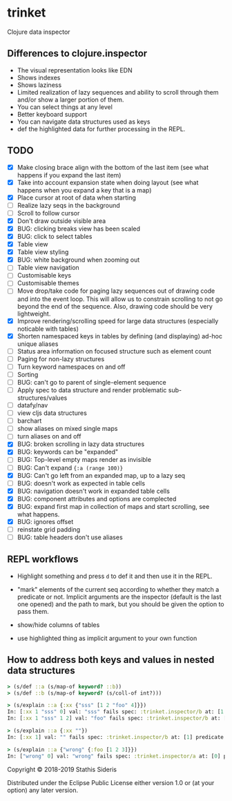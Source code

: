 # trinket

Clojure data inspector

##  Differences to clojure.inspector

- The visual representation looks like EDN
- Shows indexes
- Shows laziness
- Limited realization of lazy sequences and ability to scroll through
  them and/or show a larger portion of them.
- You can select things at any level
- Better keyboard support
- You can navigate data structures used as keys
- def the highlighted data for further processing in the REPL.

## TODO

- [x] Make closing brace align with the bottom of the last item (see
      what happens if you expand the last item)
- [x] Take into account expansion state when doing layout (see what
      happens when you expand a key that is a map)
- [x] Place cursor at root of data when starting
- [ ] Realize lazy seqs in the background
- [ ] Scroll to follow cursor
- [x] Don't draw outside visible area
- [x] BUG: clicking breaks view has been scaled
- [x] BUG: click to select tables
- [x] Table view
- [x] Table view styling
- [x] BUG: white background when zooming out
- [ ] Table view navigation
- [ ] Customisable keys
- [ ] Customisable themes
- [ ] Move drop/take code for paging lazy sequences out of drawing
      code and into the event loop. This will allow us to constrain
      scrolling to not go beyond the end of the sequence. Also,
      drawing code should be very lightweight.
- [x] Improve rendering/scrolling speed for large data structures
      (especially noticable with tables)
- [x] Shorten namespaced keys in tables by defining (and displaying)
      ad-hoc unique aliases
- [ ] Status area information on focused structure such as element
      count
- [ ] Paging for non-lazy structures
- [ ] Turn keyword namespaces on and off
- [ ] Sorting
- [ ] BUG: can't go to parent of single-element sequence
- [ ] Apply spec to data structure and render problematic
      sub-structures/values
- [ ] datafy/nav
- [ ] view cljs data structures
- [ ] barchart
- [ ] show aliases on mixed single maps
- [ ] turn aliases on and off
- [x] BUG: broken scrolling in lazy data structures
- [x] BUG: keywords can be "expanded"
- [ ] BUG: Top-level empty maps render as invisible
- [ ] BUG: Can't expand `{:a (range 100)}`
- [x] BUG: Can't go left from an expanded map, up to a lazy seq
- [ ] BUG: <d> doesn't work as expected in table cells
- [x] BUG: navigation doesn't work in expanded table cells
- [x] BUG: component attributes and options are complected
- [x] BUG: expand first map in collection of maps and start scrolling,
      see what happens.
- [x] BUG: <d> ignores offset
- [ ] reinstate grid padding
- [ ] BUG: table headers don't use aliases

## REPL workflows

- Highlight something and press `d` to def it and then use it in the
  REPL.

- "mark" elements of the current seq according to whether they match a
  predicate or not. Implicit arguments are the inspector (default is
  the last one opened) and the path to mark, but you should be given
  the option to pass them.

- show/hide columns of tables

- use highlighted thing as implicit argument to your own function

## How to address both keys and values in nested data structures

``` clojure
> (s/def ::a (s/map-of keyword? ::b))
> (s/def ::b (s/map-of keyword? (s/coll-of int?)))

> (s/explain ::a {:xx {"sss" [1 2 "foo" 4]}})
In: [:xx 1 "sss" 0] val: "sss" fails spec: :trinket.inspector/b at: [1 0] predicate: keyword?
In: [:xx 1 "sss" 1 2] val: "foo" fails spec: :trinket.inspector/b at: [1 1] predicate: int?

> (s/explain ::a {:xx ""})
In: [:xx 1] val: "" fails spec: :trinket.inspector/b at: [1] predicate: map?

> (s/explain ::a {"wrong" {:foo [1 2 3]}})
In: ["wrong" 0] val: "wrong" fails spec: :trinket.inspector/a at: [0] predicate: keyword?
```

Copyright © 2018-2019 Stathis Sideris

Distributed under the Eclipse Public License either version 1.0 or (at
your option) any later version.

